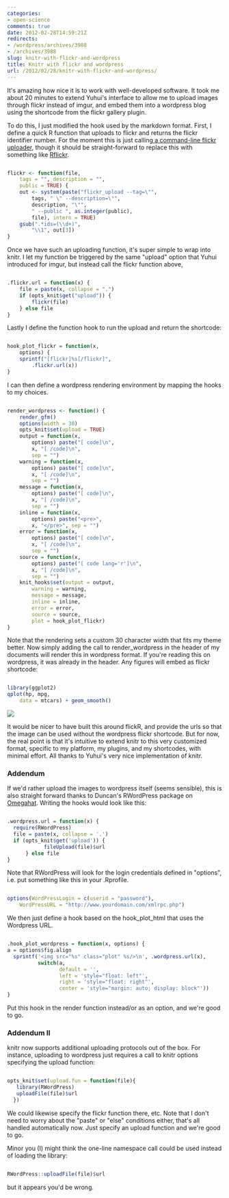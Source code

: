 ```yaml
---
categories:
- open-science
comments: true
date: 2012-02-28T14:59:21Z
redirects:
- /wordpress/archives/3988
- /archives/3988
slug: knitr-with-flickr-and-wordpress
title: Knitr with flickr and wordpress
url: /2012/02/28/knitr-with-flickr-and-wordpress/
---
```


It's amazing how nice it is to work with well-developed software.  It took me about 20 minutes to extend Yuhui's interface to allow me to upload images through flickr instead of imgur, and embed them into a wordpress blog using the shortcode from the flickr gallery plugin.  

To do this, I just modified the hook used by the markdown format.  First, I define a quick R function that uploads to flickr and returns the flickr identifier number.  For the moment this is just calling[ a command-line flickr uploader](http://search.cpan.org/~cpb/Flickr-Upload-1.32/flickr_upload), though it should be straight-forward to replace this with something like [Rflickr](http://www.omegahat.org/Rflickr/).  




```r

flickr <- function(file, 
    tags = "", description = "", 
    public = TRUE) {
    out <- system(paste("flickr_upload --tag=\"", 
        tags, " \" --description=\"", 
        description, "\"", 
        " --public ", as.integer(public), 
        file), intern = TRUE)
    gsub(".*ids=(\\d+)", 
        "\\1", out[3])
}

```




Once we have such an uploading function, it's super simple to wrap into knitr.  I let my function be triggered by the same "upload" option that Yuhui introduced for imgur, but instead call the flickr function above,


```r

.flickr.url = function(x) {
    file = paste(x, collapse = ".")
    if (opts_knit$get("upload")) {
        flickr(file)
    } else file
}

```




Lastly I define the function hook to run the upload and return the shortcode:

```r

hook_plot_flickr = function(x, 
    options) {
    sprintf("[flickr]%s[/flickr]", 
        .flickr.url(x))
}

```





I can then define a wordpress rendering environment by mapping the hooks to my choices.  

```r

render_wordpress <- function() {
    render_gfm()
    options(width = 30)
    opts_knit$set(upload = TRUE)
    output = function(x, 
        options) paste("[ code]\n", 
        x, "[ /code]\n", 
        sep = "")
    warning = function(x, 
        options) paste("[ code]\n", 
        x, "[ /code]\n", 
        sep = "")
    message = function(x, 
        options) paste("[ code]\n", 
        x, "[ /code]\n", 
        sep = "")
    inline = function(x, 
        options) paste("<pre>", 
        x, "</pre>", sep = "")
    error = function(x, 
        options) paste("[ code]\n", 
        x, "[ /code]\n", 
        sep = "")
    source = function(x, 
        options) paste("[ code lang='r']\n", 
        x, "[ /code]\n", 
        sep = "")
    knit_hooks$set(output = output, 
        warning = warning, 
        message = message, 
        inline = inline, 
        error = error, 
        source = source, 
        plot = hook_plot_flickr)
}

```




Note that the rendering sets a custom 30 character width that fits my theme better. Now simply adding the call to render_wordpress in the header of my documents will render this in wordpress format.  If you're reading this on wordpress, it was already in the header. Any figures will embed as flickr shortcode:


```r

library(ggplot2)
qplot(hp, mpg, 
    data = mtcars) + geom_smooth()

```


![]( http://farm8.staticflickr.com/7184/6793394960_94c5a5b017_o.png )



It would be nicer to have built this around flickR, and provide the urls so that the image can be used without the wordpress flickr shortcode. But for now, the real point is that it's intuitive to extend knitr to this very customized format, specific to my platform, my plugins, and my shortcodes, with minimal effort.  All thanks to Yuhui's very nice implementation of knitr.   



###  Addendum 


If we'd rather upload the images to wordpress itself (seems sensible), this is also straight forward thanks to Duncan's RWordPress package on [Omegahat](http://www.omegahat.org/). Writing the hooks would look like this:


```R

.wordpress.url = function(x) {
  require(RWordPress)
  file = paste(x, collapse = '.')
  if (opts_knit$get('upload')) {
            fileUpload(file)$url
      } else file
}

```

Note that RWordPress will look for the login credentials defined in "options", i.e. put something like this in your .Rprofile.  

```R

options(WordPressLogin = c(userid = "password"),
    WordPressURL = "http://www.yourdomain.com/xmlrpc.php")

```


We then just define a hook based on the hook_plot_html that uses the Wordpress URL.  

```r

.hook_plot_wordpress = function(x, options) {
a = options$fig.align
  sprintf('<img src="%s" class="plot" %s/>\n', .wordpress.url(x),
          switch(a,
                 default = '',
                 left = 'style="float: left"',
                 right = 'style="float: right"',
                 center = 'style="margin: auto; display: block"'))
}

```

Put this hook in the render function instead/or as an option, and we're good to go.  




###  Addendum II 


knitr now supports additional uploading protocols out of the box.  For instance, uploading to wordpress just requires a call to knitr options specifying the upload function:


```r

opts_knit$set(upload.fun = function(file){
   library(RWordPress) 
   uploadFile(file)$url
  })

```


We could likewise specify the flickr function there, etc.  Note that I don't need to worry about the "paste" or "else" conditions either, that's all handled automatically now.  Just specify an upload function and we're good to go.  

Minor you (I) might think the one-line namespace call could be used instead of loading the library:

```R

RWordPress::uploadFile(file)$url

```

but it appears you'd be wrong.  
